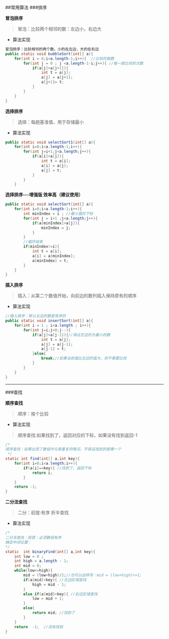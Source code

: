 ##常用算法
###排序

**冒泡排序**

>冒泡：比较两个相邻的数：左边小，右边大

- 算法实现

```java
冒泡排序：比较相邻的两个数，小的在左边，大的在右边
public static void bubbleSort(int[] a){
	for(int i = 0;i<a.length-1;i++){  //比较的趟数
		for(int j = 0 ; j <a.length-1-i;j++){ //每一趟比较的次数
			if(a[j]>a[j+1]){
				int t = a[j];
				a[j] = a[j+1];
				a[j+1]= t;
			}
		}	
	}
}
```

**选择排序**

> 选择：每趟基准值，用于存储最小

- 算法实现

```java   
public static void selectSort1(int[] a){
	for(int i=0;i<a.length-1;i++){
		for(int j=i+1;j<a.length;j++){
			if(a[i]>a[j]){
				int t = a[i];
				a[i] = a[j];
				a[j] = t;
			}
		}
	}
```

**选择排序---增强版  效率高（建议使用）**

```java
public static void selectSort(int[] a){
	for(int i=0;i<a.length-1;i++){
		int minIndex = i ; //最小值的下标
		for(int j = i+1 ;j<a.length;j++){
			if(a[minIndex]>a[j]){
				minIndex = j;
			}
		}
		//循环结束
		if(minIndex!=i){
			int t = a[i];
			a[i] = a[minIndex];
			a[minIndex] = t;
		}
	}
}
```

**插入排序**

> 插入：从第二个数值开始，向前边的数列插入保持原有的顺序

- 算法实现
 
```java
//插入排序：默认左边的数是有序的
public static void insertSort(int[] a){
	for(int i = 1 ; i<a.length ; i++){
		for(int j=i;j>0;j--){
			if(a[j]<a[j-1]){//保证左边的为最小的数
				int t = a[j];
				a[j] = a[j-1];
				a[j-1] = t;
			}else{
				break;//如果当前值比左边的值大，则不需要比较
			}
		}
	}
}
```
-----

###查找

**顺序查找**

> 顺序：挨个比较

- 算法实现

>顺序查找:如果找到了，返回对应的下标，如果没有找到返回-1
 
```java
/*
顺序查找：如果出现了数组中元素重复的情况，不保证找到的是哪一个
 */
static int find(int[] a,int key){
	for(int i=0;i<a.length;i++){
		if(a[i]==key){ //找到了，返回下标
			return i;
		}
	}
	return -1;
}
```

**二分法查找**

> 二分：前提:有序   折半查找

- 算法实现

```java
/*
二分法查找：前提：必须数组有序
确定中间位置：
*/
static  int binaryFind(int[] a,int key){
	int low = 0 ;
	int high = a.length - 1;
	int mid = 0;
	while(low<=high){
		mid = (low+high)/2;//也可以这样写：mid = (low+high)>>1;
		if(a[mid]>key){ //左边区域查找
			high = mid - 1;
		}
		else if(a[mid]<key){ //右边区域查找
			low = mid + 1;			
		}
		else{
			return mid; //找到了
		}
	}
	return  -1;  //没有找到
}
```